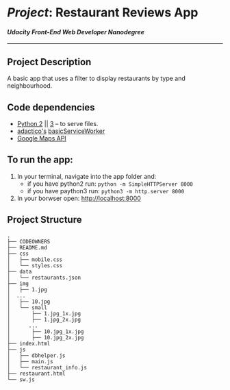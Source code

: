# _Project_: Restaurant Reviews App
#### _Udacity Front-End Web Developer Nanodegree_
---

## Project Description

A basic app that uses a filter to display restaurants by type and neighbourhood.

## Code dependencies

+ [Python 2](https://www.python.org/downloads/) || [3](https://www.python.org/downloads/) – to serve files.
+ [adactico's](https://github.com/adactio) [basicServiceWorker](https://gist.github.com/adactio/fbaa3a5952774553f5e7)
+ [Google Maps API](https://cloud.google.com/maps-platform/)

## To run the app:

1. In your terminal, navigate into the app folder and:
    + if you have python2 run: `python -m SimpleHTTPServer 8000`
    + if you have paython3 run: `python3 -m http.server 8000`
2. In your borwser open: [http://localhost:8000](http://localhost:8000)

## Project Structure
```
.
├── CODEOWNERS
├── README.md
├── css
│   ├── mobile.css
│   └── styles.css
├── data
│   └── restaurants.json
├── img
│   ├── 1.jpg
│  ... 
│   ├── 10.jpg
│   └── small
│       ├── 1.jpg_1x.jpg
│       ├── 1.jpg_2x.jpg
│      ...
│       ├── 10.jpg_1x.jpg
│       ├── 10.jpg_2x.jpg
├── index.html
├── js
│   ├── dbhelper.js
│   ├── main.js
│   └── restaurant_info.js
├── restaurant.html
└── sw.js
```
